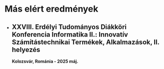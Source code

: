 ---
---

# Más elért eredmények

- ## XXVIII. Erdélyi Tudományos Diákköri Konferencia Informatika II.: Innovatív Számítástechnikai Termékek, Alkalmazások, II. helyezés

  **Kolozsvár, Románia - 2025 máj.**
